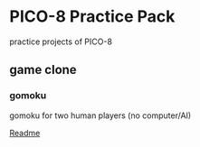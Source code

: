 # PICO-8 Practice Pack

practice projects of PICO-8

## game clone
### gomoku
gomoku for two human players (no computer/AI)

[Readme](gomoku/Readme.md)

